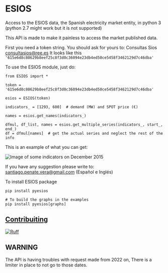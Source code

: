# ESIOS
Access to the ESIOS data, the Spanish electricity market entity, in python 3 
(python 2.7 might work but it is not supported)

This API is made to make it painless to access the market published data.

First you need a token string. You should ask for yours to: Consultas Sios <consultasios@ree.es>
It looks like this
`'615e6d8c80629b8eef25c8f3d0c36094e23db4ed50ce5458f3462129d7c46dba'`

To use the ESIOS module, just do:

```
from ESIOS import *

token = '615e6d8c80629b8eef25c8f3d0c36094e23db4ed50ce5458f3462129d7c46dba'

esios = ESIOS(token)

indicators_ = [1293, 600]  # demand (MW) and SPOT price (€)

names = esios.get_names(indicators_)

dfmul, df_list, names = esios.get_multiple_series(indicators_, start_, end_)
df = dfmul[names]  # get the actual series and neglect the rest of the info
```

This is an example of what you can get:

![Image of some indicators on December 2015](https://github.com/SanPen/ESIOS/blob/master/example.png)

If you have any suggestion please write to: <santiago.penate.vera@gmail.com> (Español e Inglés)

To install ESIOS package

```
pip install pyesios

# To build the graphs in the examples
pip install pyesios[graphs]
```

## [Contribuiting](./CONTRIBUITING.md) 



[![Ruff](https://img.shields.io/endpoint?url=https://raw.githubusercontent.com/astral-sh/ruff/main/assets/badge/v2.json)](https://github.com/astral-sh/ruff)

## WARNING

The API is having troubles with request made from 2022 on, There is a limiter in place to not go to those dates.